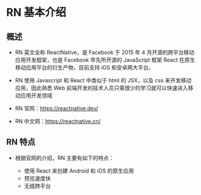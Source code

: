# RN 基本介绍

## 概述

+ RN 英文全称 ReactNative，是 Facebook 于 2015 年 4 月开源的跨平台移动应用开发框架，也是 Facebook 早先所开源的 JavaScript 框架 React 在原生移动应用平台的衍生产物，目前支持 iOS 和安卓两大平台。

+ RN 使用 Javascript 和 React 中类似于 html 的 JSX，以及 css 来开发移动应用，因此熟悉 Web 前端开发的技术人员只需很少的学习就可以快速进入移动应用开发领域

+ RN 官网：https://reactnative.dev/
+ RN 中文网：https://reactnative.cn/

## RN 特点

+ 根据官网的介绍，RN 主要有如下的特点：

  + 使用 React 来创建 Android 和 iOS 的原生应用
  + 预览速度快
  + 无缝跨平台
